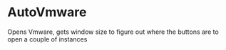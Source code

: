 # AutoVmware
Opens Vmware, gets window size to figure out where the buttons are to open a couple of instances
